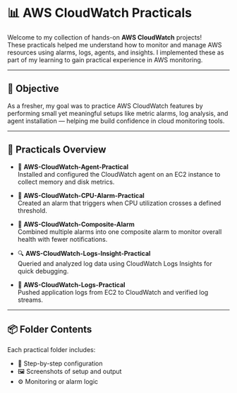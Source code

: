# 📊 AWS CloudWatch Practicals 

Welcome to my collection of hands-on **AWS CloudWatch** projects!  
These practicals helped me understand how to monitor and manage AWS resources using alarms, logs, agents, and insights. I implemented these as part of my learning to gain practical experience in AWS monitoring.

---

## 📌 Objective

As a fresher, my goal was to practice AWS CloudWatch features by performing small yet meaningful setups like metric alarms, log analysis, and agent installation — helping me build confidence in cloud monitoring tools.

---

## 📁 Practicals Overview

- 🧩 **AWS-CloudWatch-Agent-Practical**  
  Installed and configured the CloudWatch agent on an EC2 instance to collect memory and disk metrics.

- 🧠 **AWS-CloudWatch-CPU-Alarm-Practical**  
  Created an alarm that triggers when CPU utilization crosses a defined threshold.

- 🔗 **AWS-CloudWatch-Composite-Alarm**  
  Combined multiple alarms into one composite alarm to monitor overall health with fewer notifications.

- 🔍 **AWS-CloudWatch-Logs-Insight-Practical**  
  Queried and analyzed log data using CloudWatch Logs Insights for quick debugging.

- 📑 **AWS-CloudWatch-Logs-Practical**  
  Pushed application logs from EC2 to CloudWatch and verified log streams.

---

## 📦 Folder Contents

Each practical folder includes:

- 📘 Step-by-step configuration  
- 🖼️ Screenshots of setup and output  
- ⚙️ Monitoring or alarm logic  
